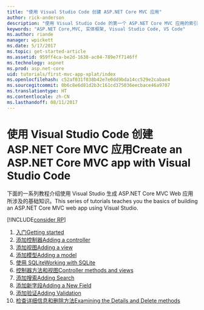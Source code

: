 ```yaml
---
title: "使用 Visual Studio Code 创建 ASP.NET Core MVC 应用"
author: rick-anderson
description: "使用 Visual Studio Code 的第一个 ASP.NET Core MVC 应用的索引页"
keywords: "ASP.NET Core,MVC, 实体框架, Visual Studio Code, VS Code"
ms.author: riande
manager: wpickett
ms.date: 5/17/2017
ms.topic: get-started-article
ms.assetid: 959ff4ca-be2d-1638-ac04-789e7f7146ff
ms.technology: aspnet
ms.prod: asp.net-core
uid: tutorials/first-mvc-app-xplat/index
ms.openlocfilehash: c52af031f038b42e7e0dd9bda14cc529e2cabae4
ms.sourcegitcommit: 0b6c8e6d81d2b3c161cd375036eecbace46a9707
ms.translationtype: HT
ms.contentlocale: zh-CN
ms.lasthandoff: 08/11/2017
---
```

# <a name="create-an-aspnet-core-mvc-app-with-visual-studio-code"></a><span data-ttu-id="48553-104">使用 Visual Studio Code 创建 ASP.NET Core MVC 应用</span><span class="sxs-lookup"><span data-stu-id="48553-104">Create an ASP.NET Core MVC app with Visual Studio Code</span></span>

<span data-ttu-id="48553-105">下面的一系列教程介绍使用 Visual Studio 生成 ASP.NET Core MVC Web 应用所涉及的基础知识。</span><span class="sxs-lookup"><span data-stu-id="48553-105">This series of tutorials teaches you the basics of building an ASP.NET Core MVC web app using Visual Studio.</span></span> 

[!INCLUDE[consider RP](../../includes/razor.md)]

1. [<span data-ttu-id="48553-106">入门</span><span class="sxs-lookup"><span data-stu-id="48553-106">Getting started</span></span>](start-mvc.md)
2. [<span data-ttu-id="48553-107">添加控制器</span><span class="sxs-lookup"><span data-stu-id="48553-107">Adding a controller</span></span>](adding-controller.md)
3. [<span data-ttu-id="48553-108">添加视图</span><span class="sxs-lookup"><span data-stu-id="48553-108">Adding a view</span></span>](adding-view.md)
4. [<span data-ttu-id="48553-109">添加模型</span><span class="sxs-lookup"><span data-stu-id="48553-109">Adding a model</span></span>](adding-model.md)
5. [<span data-ttu-id="48553-110">使用 SQLite</span><span class="sxs-lookup"><span data-stu-id="48553-110">Working with SQLite</span></span>](working-with-sql.md)
6. [<span data-ttu-id="48553-111">控制器方法和视图</span><span class="sxs-lookup"><span data-stu-id="48553-111">Controller methods and views</span></span>](controller-methods-views.md)
7. [<span data-ttu-id="48553-112">添加搜索</span><span class="sxs-lookup"><span data-stu-id="48553-112">Adding Search</span></span>](search.md)
8. [<span data-ttu-id="48553-113">添加新字段</span><span class="sxs-lookup"><span data-stu-id="48553-113">Adding a New Field</span></span>](new-field.md)
9. [<span data-ttu-id="48553-114">添加验证</span><span class="sxs-lookup"><span data-stu-id="48553-114">Adding Validation</span></span>](validation.md)
10. [<span data-ttu-id="48553-115">检查详细信息和删除方法</span><span class="sxs-lookup"><span data-stu-id="48553-115">Examining the Details and Delete methods</span></span>](xref:tutorials/first-mvc-app/details)
